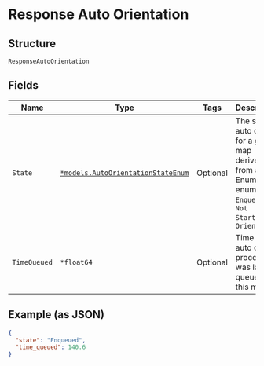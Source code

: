 
# Response Auto Orientation

## Structure

`ResponseAutoOrientation`

## Fields

| Name | Type | Tags | Description |
|  --- | --- | --- | --- |
| `State` | [`*models.AutoOrientationStateEnum`](../../doc/models/auto-orientation-state-enum.md) | Optional | The state of auto orient for a given map derived from an Enum. enum: `Enqueued`, `Not Started`, `Oriented` |
| `TimeQueued` | `*float64` | Optional | Time when auto orient process was last queued for this map |

## Example (as JSON)

```json
{
  "state": "Enqueued",
  "time_queued": 140.6
}
```

